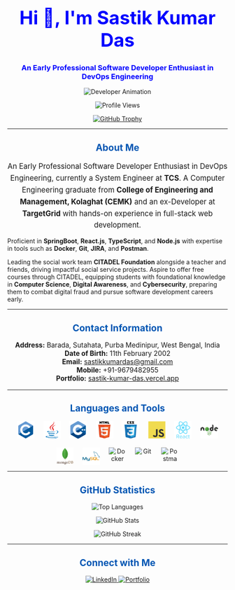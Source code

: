 <h1 align="center" style="color:blue; font-size:3em;">Hi 👋, I'm Sastik Kumar Das</h1>
<h3 align="center" style="color:blue;">An Early Professional Software Developer Enthusiast in DevOps Engineering</h3>
<p align="center">
  <img width="400" src="https://media4.giphy.com/media/v1.Y2lkPTc5MGI3NjExM2ptMnk5bmRncDN3aXZ3d3I2emg0cWZ1b2NmY28xZml3ajRvbXF2aiZlcD12MV9pbnRlcm5hbF9naWZfYnlfaWQmY3Q9cw/zhYSVCirREeIZtONCI/giphy.gif" alt="Developer Animation"/>
</p>

<p align="center">
  <img src="https://komarev.com/ghpvc/?username=Sastik&label=Profile%20views&color=0e75b6&style=flat" alt="Profile Views" />
</p>

<p align="center">
  <a href="https://github-profile-trophy.vercel.app/?username=Sastik" target="_blank">
    <img src="https://github-profile-trophy.vercel.app/?username=Sastik&theme=flat&margin-w=10" alt="GitHub Trophy"/>
  </a>
</p>

---

<h2 align="center" style="color:#0056b3;">About Me</h2>
<p align="center" style="font-size:1.2em; line-height:1.6em; max-width:800px; margin:auto;">
An Early Professional Software Developer Enthusiast in DevOps Engineering, currently a System Engineer at <strong>TCS</strong>. A Computer Engineering graduate from <strong>College of Engineering and Management, Kolaghat (CEMK)</strong> and an ex-Developer at <strong>TargetGrid</strong> with hands-on experience in full-stack web development.

Proficient in <strong>SpringBoot</strong>, <strong>React.js</strong>, <strong>TypeScript</strong>, and <strong>Node.js</strong> with expertise in tools such as <strong>Docker</strong>, <strong>Git</strong>, <strong>JIRA</strong>, and <strong>Postman</strong>.

Leading the social work team <strong>CITADEL Foundation</strong> alongside a teacher and friends, driving impactful social service projects. Aspire to offer free courses through CITADEL, equipping students with foundational knowledge in <strong>Computer Science</strong>, <strong>Digital Awareness</strong>, and <strong>Cybersecurity</strong>, preparing them to combat digital fraud and pursue software development careers early.
</p>

---

<h2 align="center" style="color:#0056b3;">Contact Information</h2>
<p align="center" style="font-size:1.1em;">
  <strong>Address:</strong> Barada, Sutahata, Purba Medinipur, West Bengal, India <br>
  <strong>Date of Birth:</strong> 11th February 2002 <br>
  <strong>Email:</strong> <a href="mailto:sastikkumardas@gmail.com">sastikkumardas@gmail.com</a> <br>
  <strong>Mobile:</strong> +91-9679482955 <br>
  <strong>Portfolio:</strong> <a href="https://sastik-kumar-das.vercel.app/">sastik-kumar-das.vercel.app</a>
</p>

---

<h2 align="center" style="color:#0056b3;">Languages and Tools</h2>
<div align="center" style="display:flex; flex-wrap:wrap; gap:20px; justify-content:center;">
  <img src="https://raw.githubusercontent.com/devicons/devicon/master/icons/c/c-original.svg" alt="C" width="40" height="40"/>
  <img src="https://raw.githubusercontent.com/devicons/devicon/master/icons/java/java-original.svg" alt="Java" width="40" height="40"/>
  <img src="https://raw.githubusercontent.com/devicons/devicon/master/icons/cplusplus/cplusplus-original.svg" alt="C++" width="40" height="40"/>
  <img src="https://raw.githubusercontent.com/devicons/devicon/master/icons/html5/html5-original-wordmark.svg" alt="HTML5" width="40" height="40"/>
  <img src="https://raw.githubusercontent.com/devicons/devicon/master/icons/css3/css3-original-wordmark.svg" alt="CSS3" width="40" height="40"/>
  <img src="https://raw.githubusercontent.com/devicons/devicon/master/icons/javascript/javascript-original.svg" alt="JavaScript" width="40" height="40"/>
  <img src="https://raw.githubusercontent.com/devicons/devicon/master/icons/react/react-original-wordmark.svg" alt="React" width="40" height="40"/>
  <img src="https://raw.githubusercontent.com/devicons/devicon/master/icons/nodejs/nodejs-original-wordmark.svg" alt="Node.js" width="40" height="40"/>
  <img src="https://raw.githubusercontent.com/devicons/devicon/master/icons/mongodb/mongodb-original-wordmark.svg" alt="MongoDB" width="40" height="40"/>
  <img src="https://raw.githubusercontent.com/devicons/devicon/master/icons/mysql/mysql-original-wordmark.svg" alt="MySQL" width="40" height="40"/>
  <img src="https://www.vectorlogo.zone/logos/docker/docker-icon.svg" alt="Docker" width="40" height="40"/>
  <img src="https://www.vectorlogo.zone/logos/git-scm/git-scm-icon.svg" alt="Git" width="40" height="40"/>
  <img src="https://www.vectorlogo.zone/logos/getpostman/getpostman-icon.svg" alt="Postman" width="40" height="40"/>
</div>

---

<h2 align="center" style="color:#0056b3;">GitHub Statistics</h2>
<div align="center">
  <p>
    <img src="https://github-readme-stats.vercel.app/api/top-langs?username=Sastik&show_icons=true&locale=en&layout=compact&theme=radical" alt="Top Languages" />
  </p>
  <p>
    <img src="https://github-readme-stats.vercel.app/api?username=Sastik&show_icons=true&locale=en&theme=radical" alt="GitHub Stats" />
  </p>
  <p>
    <img src="https://github-readme-streak-stats.herokuapp.com/?user=Sastik&theme=radical" alt="GitHub Streak" />
  </p>
</div>

---

<h2 align="center" style="color:#0056b3;">Connect with Me</h2>
<p align="center">
  <a href="https://www.linkedin.com/in/sastik-kumar-das-2b1633213/" target="_blank">
    <img src="https://raw.githubusercontent.com/rahuldkjain/github-profile-readme-generator/master/src/images/icons/Social/linked-in-alt.svg" alt="LinkedIn" height="40" width="40" />
  </a>
  <a href="https://sastik-kumar-das.vercel.app/" target="_blank">
    <img src="https://raw.githubusercontent.com/rahuldkjain/github-profile-readme-generator/master/src/images/icons/Social/globe.svg" alt="Portfolio" height="40" width="40" />
  </a>
</p>
